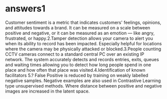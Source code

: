# answers1
Customer sentiment is a metric that indicates customers' feelings, opinions, and attitudes towards a brand. It can be measured on a scale between positive and negative, or it can be measured as an emotion — like angry, frustrated, or happy.2.Tamper detection allows your camera to alert you when its ability to record has been impacted. Especially helpful for locations where the camera may be physically attacked or blocked.3.People counting CCTV cameras connect to a standard central PC over an existing IP network. The system accurately detects and records entries, exits, queues and waiting times allowing you to detect how long people spend in one place and how often that place was visited.4.Identification of known facilitators 5.? False Positive is reduced by training on weakly labelled negative samples. Negative examples are also used in Contrastive Learning type unsupervised methods. Where distance between positive and negative images are increased in the latent space.
